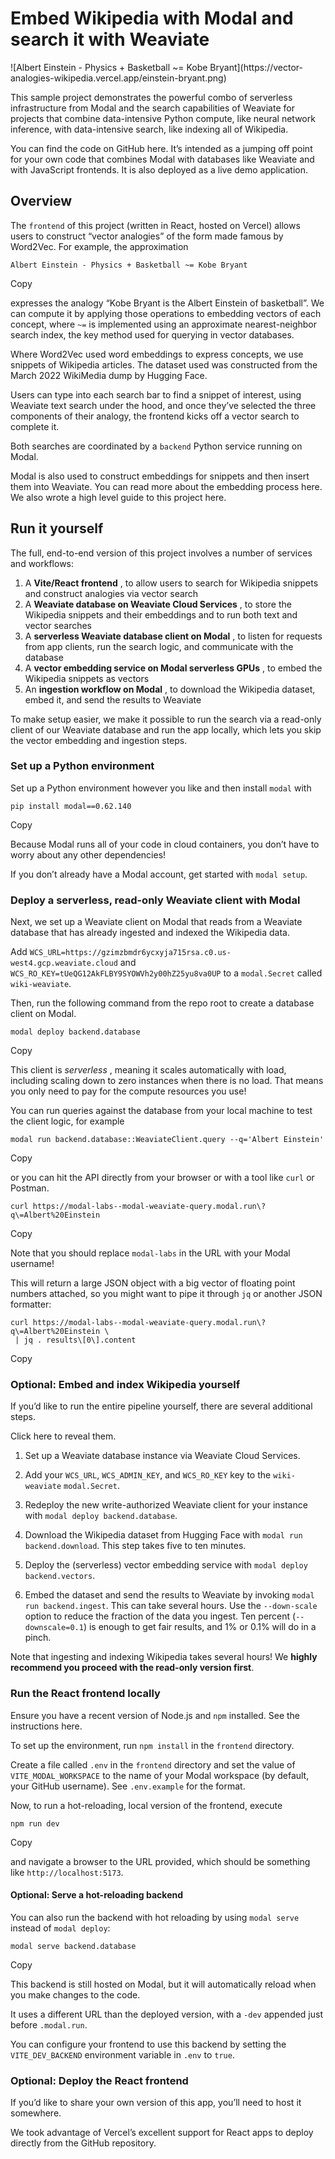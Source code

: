 # Embed Wikipedia with Modal and search it with Weaviate

![Albert Einstein - Physics + Basketball ~= Kobe Bryant](https://vector-
analogies-wikipedia.vercel.app/einstein-bryant.png)

This sample project demonstrates the powerful combo of serverless
infrastructure from Modal and the search capabilities of Weaviate for projects
that combine data-intensive Python compute, like neural network inference,
with data-intensive search, like indexing all of Wikipedia.

You can find the code on GitHub here. It’s intended as a jumping off point for
your own code that combines Modal with databases like Weaviate and with
JavaScript frontends. It is also deployed as a live demo application.

## Overview

The `frontend` of this project (written in React, hosted on Vercel) allows
users to construct “vector analogies” of the form made famous by Word2Vec. For
example, the approximation

    
    
    Albert Einstein - Physics + Basketball ~= Kobe Bryant

Copy

expresses the analogy “Kobe Bryant is the Albert Einstein of basketball”. We
can compute it by applying those operations to embedding vectors of each
concept, where `~=` is implemented using an approximate nearest-neighbor
search index, the key method used for querying in vector databases.

Where Word2Vec used word embeddings to express concepts, we use snippets of
Wikipedia articles. The dataset used was constructed from the March 2022
WikiMedia dump by Hugging Face.

Users can type into each search bar to find a snippet of interest, using
Weaviate text search under the hood, and once they’ve selected the three
components of their analogy, the frontend kicks off a vector search to
complete it.

Both searches are coordinated by a `backend` Python service running on Modal.

Modal is also used to construct embeddings for snippets and then insert them
into Weaviate. You can read more about the embedding process here. We also
wrote a high level guide to this project here.

## Run it yourself

The full, end-to-end version of this project involves a number of services and
workflows:

  1. A **Vite/React frontend** , to allow users to search for Wikipedia snippets and construct analogies via vector search
  2. A **Weaviate database on Weaviate Cloud Services** , to store the Wikipedia snippets and their embeddings and to run both text and vector searches
  3. A **serverless Weaviate database client on Modal** , to listen for requests from app clients, run the search logic, and communicate with the database
  4. A **vector embedding service on Modal serverless GPUs** , to embed the Wikipedia snippets as vectors
  5. An **ingestion workflow on Modal** , to download the Wikipedia dataset, embed it, and send the results to Weaviate

To make setup easier, we make it possible to run the search via a read-only
client of our Weaviate database and run the app locally, which lets you skip
the vector embedding and ingestion steps.

### Set up a Python environment

Set up a Python environment however you like and then install `modal` with

    
    
    pip install modal==0.62.140

Copy

Because Modal runs all of your code in cloud containers, you don’t have to
worry about any other dependencies!

If you don’t already have a Modal account, get started with `modal setup`.

### Deploy a serverless, read-only Weaviate client with Modal

Next, we set up a Weaviate client on Modal that reads from a Weaviate database
that has already ingested and indexed the Wikipedia data.

Add `WCS_URL=https://gzimzbmdr6ycxyja715rsa.c0.us-west4.gcp.weaviate.cloud`
and `WCS_RO_KEY=tUeQG12AkFLBY9SYOWVh2y00hZ25yu8va0UP` to a `modal.Secret`
called `wiki-weaviate`.

Then, run the following command from the repo root to create a database client
on Modal.

    
    
    modal deploy backend.database

Copy

This client is _serverless_ , meaning it scales automatically with load,
including scaling down to zero instances when there is no load. That means you
only need to pay for the compute resources you use!

You can run queries against the database from your local machine to test the
client logic, for example

    
    
    modal run backend.database::WeaviateClient.query --q='Albert Einstein'

Copy

or you can hit the API directly from your browser or with a tool like `curl`
or Postman.

    
    
    curl https://modal-labs--modal-weaviate-query.modal.run\?q\=Albert%20Einstein

Copy

Note that you should replace `modal-labs` in the URL with your Modal username!

This will return a large JSON object with a big vector of floating point
numbers attached, so you might want to pipe it through `jq` or another JSON
formatter:

    
    
    curl https://modal-labs--modal-weaviate-query.modal.run\?q\=Albert%20Einstein \
     | jq . results\[0\].content

Copy

### Optional: Embed and index Wikipedia yourself

If you’d like to run the entire pipeline yourself, there are several
additional steps.

Click here to reveal them.

  1. Set up a Weaviate database instance via Weaviate Cloud Services.

  2. Add your `WCS_URL`, `WCS_ADMIN_KEY`, and `WCS_RO_KEY` key to the `wiki-weaviate` `modal.Secret`.

  3. Redeploy the new write-authorized Weaviate client for your instance with `modal deploy backend.database`.

  4. Download the Wikipedia dataset from Hugging Face with `modal run backend.download`. This step takes five to ten minutes.

  5. Deploy the (serverless) vector embedding service with `modal deploy backend.vectors`.

  6. Embed the dataset and send the results to Weaviate by invoking `modal run backend.ingest`. This can take several hours. Use the `--down-scale` option to reduce the fraction of the data you ingest. Ten percent (`--downscale=0.1`) is enough to get fair results, and 1% or 0.1% will do in a pinch.

Note that ingesting and indexing Wikipedia takes several hours! We **highly
recommend you proceed with the read-only version first**.

### Run the React frontend locally

Ensure you have a recent version of Node.js and `npm` installed. See the
instructions here.

To set up the environment, run `npm install` in the `frontend` directory.

Create a file called `.env` in the `frontend` directory and set the value of
`VITE_MODAL_WORKSPACE` to the name of your Modal workspace (by default, your
GitHub username). See `.env.example` for the format.

Now, to run a hot-reloading, local version of the frontend, execute

    
    
    npm run dev

Copy

and navigate a browser to the URL provided, which should be something like
`http://localhost:5173`.

#### Optional: Serve a hot-reloading backend

You can also run the backend with hot reloading by using `modal serve` instead
of `modal deploy`:

    
    
    modal serve backend.database

Copy

This backend is still hosted on Modal, but it will automatically reload when
you make changes to the code.

It uses a different URL than the deployed version, with a `-dev` appended just
before `.modal.run`.

You can configure your frontend to use this backend by setting the
`VITE_DEV_BACKEND` environment variable in `.env` to `true`.

### Optional: Deploy the React frontend

If you’d like to share your own version of this app, you’ll need to host it
somewhere.

We took advantage of Vercel’s excellent support for React apps to deploy
directly from the GitHub repository.


